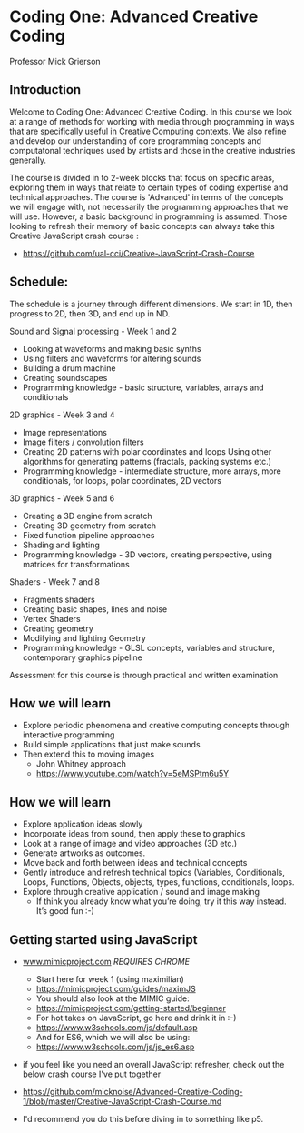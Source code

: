 # Coding One: Advanced Creative Coding

Professor Mick Grierson

## Introduction

Welcome to Coding One: Advanced Creative Coding. In this course we look at a range of methods for working with media through programming in ways that are specifically useful in Creative Computing contexts. We also refine and develop our understanding of core programming concepts and computatonal techniques used by artists and those in the creative industries generally.

The course is divided in to 2-week blocks that focus on specific areas, exploring them in ways that relate to certain types of coding expertise and technical approaches. The course is 'Advanced' in terms of the concepts we will engage with, not necessarily the programming approaches that we will use. However, a basic background in programming is assumed. Those looking to refresh their memory of basic concepts can always take this Creative JavaScript crash course :

 - https://github.com/ual-cci/Creative-JavaScript-Crash-Course
  

## Schedule:

The schedule is a journey through different dimensions. We start in 1D, then progress to 2D, then 3D, and end up in ND.

Sound and Signal processing - Week 1 and 2
 - Looking at waveforms and making basic synths
 - Using filters and waveforms for altering sounds
 - Building a drum machine
 - Creating soundscapes
 - Programming knowledge - basic structure, variables, arrays and conditionals

2D graphics - Week 3 and 4

 - Image representations
 - Image filters / convolution filters
 - Creating 2D patterns with polar coordinates and loops
Using other algorithms for generating patterns (fractals, packing systems etc.)
 - Programming knowledge - intermediate structure,  more arrays, more conditionals, for loops, polar coordinates, 2D vectors

3D graphics - Week 5 and 6

 - Creating a 3D engine from scratch
 - Creating 3D geometry from scratch
 - Fixed function pipeline approaches
 - Shading and lighting
 - Programming knowledge - 3D vectors, creating perspective, using matrices for transformations


Shaders - Week 7 and 8

 - Fragments shaders
 - Creating basic shapes, lines and noise
 - Vertex Shaders
 - Creating geometry
 - Modifying and lighting Geometry
 - Programming knowledge - GLSL concepts, variables and structure, contemporary graphics pipeline

Assessment for this course is through practical and written examination

## How we will learn

- Explore periodic phenomena and creative computing concepts through interactive programming
- Build simple applications that just make sounds
- Then extend this to moving images
  - John Whitney approach
  - <https://www.youtube.com/watch?v=5eMSPtm6u5Y>

## How we will learn

- Explore application ideas slowly
- Incorporate ideas from sound, then apply these to graphics
- Look at a range of image and video approaches (3D etc.)
- Generate artworks as outcomes.
- Move back and forth between ideas and technical concepts
- Gently introduce and refresh technical topics (Variables, Conditionals, Loops, Functions, Objects, objects, types, functions, conditionals, loops.
- Explore through creative application / sound and image making
  - If think you already know what you’re doing, try it this way instead. It’s good fun :-)

## Getting started using JavaScript

- www.mimicproject.com _REQUIRES CHROME_
  - Start here for week 1 (using maximilian)
  - https://mimicproject.com/guides/maximJS
  - You should also look at the MIMIC guide:
  - https://mimicproject.com/getting-started/beginner
  - For hot takes on JavaScript, go here and drink it in :-)
  - https://www.w3schools.com/js/default.asp
  - And for ES6, which we will also be using:
  - https://www.w3schools.com/js/js_es6.asp

 - if you feel like you need an overall JavaScript refresher, check out the below crash course I've put together
 - https://github.com/micknoise/Advanced-Creative-Coding-1/blob/master/Creative-JavaScript-Crash-Course.md
 - I'd recommend you do this before diving in to something like p5.
